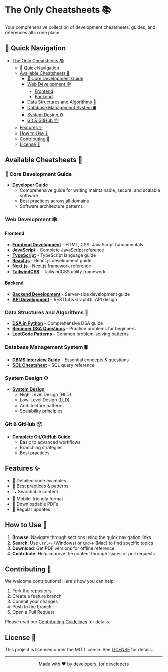 # The Only Cheatsheets 📚

Your comprehensive collection of development cheatsheets, guides, and references all in one place.

## 🎯 Quick Navigation

- [The Only Cheatsheets 📚](#the-only-cheatsheets-)
  - [🎯 Quick Navigation](#-quick-navigation)
  - [Available Cheatsheets 📑](#available-cheatsheets-)
    - [📘 Core Development Guide](#-core-development-guide)
    - [Web Development 🕸️](#web-development-️)
      - [Frontend](#frontend)
      - [Backend](#backend)
    - [Data Structures and Algorithms 🧠](#data-structures-and-algorithms-)
    - [Database Management System 🛢️](#database-management-system-️)
    - [System Design ⚙️](#system-design-️)
    - [Git \& GitHub 📦](#git--github-)
  - [Features ✨](#features-)
  - [How to Use 📖](#how-to-use-)
  - [Contributing 🤝](#contributing-)
  - [License 📄](#license-)

## Available Cheatsheets 📑

### 📘 Core Development Guide

- [**Developer Guide**](/developer-guide-framework.md)
  - Comprehensive guide for writing maintainable, secure, and scalable software
  - Best practices across all domains
  - Software architecture patterns

### Web Development 🕸️

#### Frontend
- [**Frontend Development**](/web-development/frontend-development.md) - HTML, CSS, JavaScript fundamentals
- [**JavaScript**](/web-development/javascript.md) - Complete JavaScript reference
- [**TypeScript**](/web-development/typescript.md) - TypeScript language guide
- [**React.js**](/web-development/reactjs.md) - React.js development guide
- [**Next.js**](/web-development/nextjs.md) - Next.js framework reference
- [**TailwindCSS**](/web-development/tailwindcss.md) - TailwindCSS utility framework

#### Backend
- [**Backend Development**](/web-development/backend-development.md) - Server-side development guide
- [**API Development**](/web-development/api-development.md) - RESTful & GraphQL API design

### Data Structures and Algorithms 🧠

- [**DSA in Python**](data-structure-algorithms.md) - Comprehensive DSA guide
- [**Beginner DSA Questions**](basic-dsa-questions.md) - Practice problems for beginners
- [**LeetCode Patterns**](/dsa/dsa-patterns.md) - Common problem-solving patterns

### Database Management System 🛢️

- [**DBMS Interview Guide**](dbms-interview-questions.md) - Essential concepts & questions
- [**SQL Cheatsheet**](/database/sql-cheatsheet.md) - SQL query reference

### System Design ⚙️

- [**System Design**](/system-design/system-design.md)
  - High-Level Design (HLD)
  - Low-Level Design (LLD)
  - Architecture patterns
  - Scalability principles

### Git & GitHub 📦

- [**Complete Git/GitHub Guide**](/git-github/git-github-cheatsheet.md)
  - Basic to advanced workflows
  - Branching strategies
  - Best practices

## Features ✨

- 📝 Detailed code examples
- 🎯 Best practices & patterns
- 🔍 Searchable content
- 📱 Mobile-friendly format
- 💾 Downloadable PDFs
- 🔄 Regular updates

## How to Use 📖

1. **Browse**: Navigate through sections using the quick navigation links
2. **Search**: Use `Ctrl+F` (Windows) or `Cmd+F` (Mac) to find specific topics
3. **Download**: Get PDF versions for offline reference
4. **Contribute**: Help improve the content through issues or pull requests

## Contributing 🤝

We welcome contributions! Here's how you can help:

1. Fork the repository
2. Create a feature branch
3. Commit your changes
4. Push to the branch
5. Open a Pull Request

Please read our [Contributing Guidelines](CONTRIBUTING.md) for details.

## License 📄

This project is licensed under the MIT License. See [LICENSE](LICENSE) for details.

---

<p align="center">
Made with ❤️ by developers, for developers
</p>
